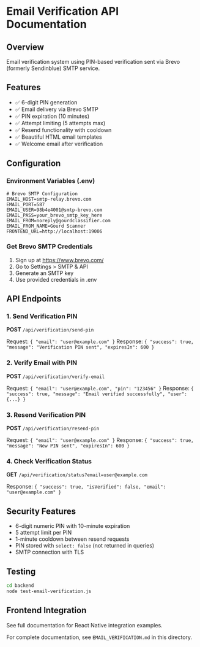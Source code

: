 # Email Verification API Documentation

## Overview
Email verification system using PIN-based verification sent via Brevo (formerly Sendinblue) SMTP service.

## Features
- ✅ 6-digit PIN generation
- ✅ Email delivery via Brevo SMTP
- ✅ PIN expiration (10 minutes)
- ✅ Attempt limiting (5 attempts max)
- ✅ Resend functionality with cooldown
- ✅ Beautiful HTML email templates
- ✅ Welcome email after verification

## Configuration

### Environment Variables (.env)
```env
# Brevo SMTP Configuration
EMAIL_HOST=smtp-relay.brevo.com
EMAIL_PORT=587
EMAIL_USER=98b4e4001@smtp-brevo.com
EMAIL_PASS=your_brevo_smtp_key_here
EMAIL_FROM=noreply@gourdclassifier.com
EMAIL_FROM_NAME=Gourd Scanner
FRONTEND_URL=http://localhost:19006
```

### Get Brevo SMTP Credentials
1. Sign up at https://www.brevo.com/
2. Go to Settings > SMTP & API
3. Generate an SMTP key
4. Use provided credentials in .env

## API Endpoints

### 1. Send Verification PIN
**POST** `/api/verification/send-pin`

Request: `{ "email": "user@example.com" }`
Response: `{ "success": true, "message": "Verification PIN sent", "expiresIn": 600 }`

### 2. Verify Email with PIN
**POST** `/api/verification/verify-email`

Request: `{ "email": "user@example.com", "pin": "123456" }`
Response: `{ "success": true, "message": "Email verified successfully", "user": {...} }`

### 3. Resend Verification PIN
**POST** `/api/verification/resend-pin`

Request: `{ "email": "user@example.com" }`
Response: `{ "success": true, "message": "New PIN sent", "expiresIn": 600 }`

### 4. Check Verification Status
**GET** `/api/verification/status?email=user@example.com`

Response: `{ "success": true, "isVerified": false, "email": "user@example.com" }`

## Security Features
- 6-digit numeric PIN with 10-minute expiration
- 5 attempt limit per PIN
- 1-minute cooldown between resend requests
- PIN stored with `select: false` (not returned in queries)
- SMTP connection with TLS

## Testing
```bash
cd backend
node test-email-verification.js
```

## Frontend Integration
See full documentation for React Native integration examples.

For complete documentation, see `EMAIL_VERIFICATION.md` in this directory.

